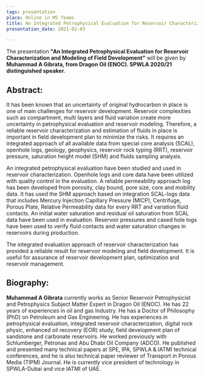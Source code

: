 ```yaml
---
tags: presentation
place: Online in MS Teams
title: An Integrated Petrophysical Evaluation for Reservoir Characterization and Modeling of Field Development (Muhammad A Gibrata, Dragon Oil (ENOC))
presentation_date: 2021-02-03

---
```

The presentation **"An Integrated Petrophysical Evaluation for Reservoir Characterization and Modeling of Field Development"** will be given by **Muhammad A Gibrata, from Dragon Oil (ENOC). SPWLA 2020/21 distinguished speaker**.
 
## Abstract:

It has been known that an uncertainty of original hydrocarbon in place is one of main challenges for reservoir development. Reservoir complexities such as compartment, multi layers and fluid variation create more uncertainty in petrophysical evaluation and reservoir modeling. Therefore, a reliable reservoir characterization and estimation of fluids in place is important in field development plan to minimize the risks. It requires an integrated approach of all available data from special core analysis (SCAL), openhole logs, geology, geophysics, reservoir rock typing (RRT), reservoir pressure, saturation height model (SHM) and fluids sampling analysis.

An integrated petrophysical evaluation have been studied and used in reservoir characterization. Openhole logs and core data have been utilized with quality control in the evaluation. A reliable permeability approach log has been developed from porosity, clay bound, pore size, core and mobility data. It has used the SHM approach based on integration SCAL-logs data that includes Mercury Injection Capillary Pressure (MICP), Centrifuge, Porous Plate, Relative Permeability data for every RRT and variation fluid contacts. An initial water saturation and residual oil saturation from SCAL data have been used in evaluation. Reservoir pressures and cased hole logs have been used to verify fluid contacts and water saturation changes in reservoirs during production.

The integrated evaluation approach of reservoir characterization has provided a reliable result for reservoir modeling and field development. It is useful for assurance of reservoir development plan, optimization and reservoir management.

 
## Biography:
 
**Muhammad A Gibrata** currently works as Senior Reservoir Petrophysicist and Petrophysics Subject Matter Expert in Dragon Oil (ENOC). He has 22 years of experiences in oil and gas Industry. He has a Doctor of Philosophy (PhD) on Petroleum and Gas Engineering. He has experiences in petrophysical evaluation, integrated reservoir characterization, digital rock physic, enhanced oil recovery (EOR) study, field development plan of sandstone and carbonate reservoirs. He worked previously with Schlumberger, Petronas and Abu Dhabi Oil Company (ADCO). He published and presented many technical papers at SPE, IPA, SPWLA & IATMI technical conferences, and he is also technical paper reviewer of Transport in Porous Media (TIPM) Journal. He is currently vice president of technology in SPWLA-Dubai and vice IATMI of UAE.

